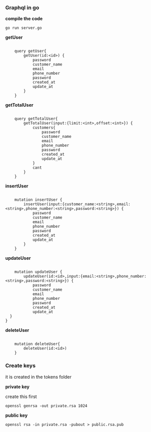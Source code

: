 ### Graphql in go

**compile the code**

`go run server.go`

**getUser**

```

    query getUser{
        getUser(id:<id>) {
            password
    	    customer_name
  		    email
  		    phone_number
  		    password
  		    created_at
  		    update_at
        }
    }
```

**getTotalUser**

```

    query getTotalUser{
        getTotalUser(input:{limit:<int>,offset:<int>}) {
			customers{
                password
    		    customer_name
  			    email
  			    phone_number
  			    password
  			    created_at
  			    update_at
            }
  		    cant
        }
    }

```

**insertUser**

```

    mutation insertUser {
        insertUser(input:{customer_name:<string>,email:<string>,phone_number:<string>,password:<string>}) {
    	    password
    	    customer_name
  		    email
  		    phone_number
  		    password
  		    created_at
  		    update_at
        }
    }

```
**updateUser**

```

    mutation updateUser {
        updateUser(id:<id>,input:{email:<string>,phone_number:<string>,password:<string>}) {
    	    password
    	    customer_name
  		    email
  		    phone_number
  		    password
  		    created_at
  		    update_at
  }
}

```
**deleteUser**


```

    mutation deleteUser{
        deleteUser(id:<id>) 
    }

```

### Create keys

it is created in the tokens folder

**private key**

create this first

`openssl genrsa -out private.rsa 1024`

**public key**

`openssl rsa -in private.rsa -pubout > public.rsa.pub`



